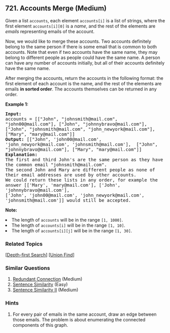 <!--|This file generated by command(leetcode description); DO NOT EDIT.    |-->
<!--+----------------------------------------------------------------------+-->
<!--|@author    Openset <openset.wang@gmail.com>                           |-->
<!--|@link      https://github.com/openset                                 |-->
<!--|@home      https://github.com/openset/leetcode                        |-->
<!--+----------------------------------------------------------------------+-->

## 721. Accounts Merge (Medium)

<p>Given a list <code>accounts</code>, each element <code>accounts[i]</code> is a list of strings, where the first element <code>accounts[i][0]</code> is a <i>name</i>, and the rest of the elements are <i>emails</i> representing emails of the account.</p>

<p>Now, we would like to merge these accounts.  Two accounts definitely belong to the same person if there is some email that is common to both accounts.  Note that even if two accounts have the same name, they may belong to different people as people could have the same name.  A person can have any number of accounts initially, but all of their accounts definitely have the same name.</p>

<p>After merging the accounts, return the accounts in the following format: the first element of each account is the name, and the rest of the elements are emails <b>in sorted order</b>.  The accounts themselves can be returned in any order.</p>

<p><b>Example 1:</b><br />
<pre style="white-space: pre-wrap">
<b>Input:</b> 
accounts = [["John", "johnsmith@mail.com", "john00@mail.com"], ["John", "johnnybravo@mail.com"], ["John", "johnsmith@mail.com", "john_newyork@mail.com"], ["Mary", "mary@mail.com"]]
<b>Output:</b> [["John", 'john00@mail.com', 'john_newyork@mail.com', 'johnsmith@mail.com'],  ["John", "johnnybravo@mail.com"], ["Mary", "mary@mail.com"]]
<b>Explanation:</b> 
The first and third John's are the same person as they have the common email "johnsmith@mail.com".
The second John and Mary are different people as none of their email addresses are used by other accounts.
We could return these lists in any order, for example the answer [['Mary', 'mary@mail.com'], ['John', 'johnnybravo@mail.com'], 
['John', 'john00@mail.com', 'john_newyork@mail.com', 'johnsmith@mail.com']] would still be accepted.
</pre>
</p>

<p><b>Note:</b>
<li>The length of <code>accounts</code> will be in the range <code>[1, 1000]</code>.</li>
<li>The length of <code>accounts[i]</code> will be in the range <code>[1, 10]</code>.</li>
<li>The length of <code>accounts[i][j]</code> will be in the range <code>[1, 30]</code>.</li>
</p>

### Related Topics
[[Depth-first Search](https://github.com/openset/leetcode/tree/master/tag/depth-first-search/README.md)] [[Union Find](https://github.com/openset/leetcode/tree/master/tag/union-find/README.md)] 

### Similar Questions
  1. [Redundant Connection](https://github.com/openset/leetcode/tree/master/problems/redundant-connection) (Medium)
  1. [Sentence Similarity](https://github.com/openset/leetcode/tree/master/problems/sentence-similarity) (Easy)
  1. [Sentence Similarity II](https://github.com/openset/leetcode/tree/master/problems/sentence-similarity-ii) (Medium)

### Hints
  1. For every pair of emails in the same account, draw an edge between those emails.  The problem is about enumerating the connected components of this graph.
